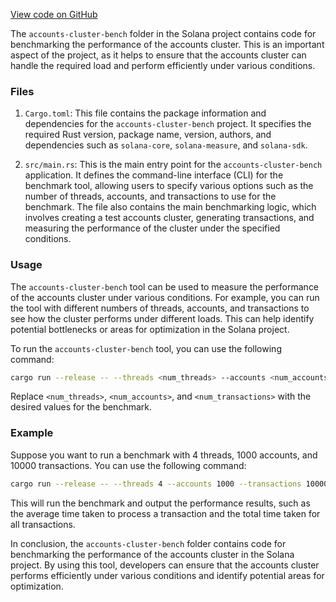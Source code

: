 [View code on GitHub](https://github.com/solana-labs/solana/tree/master/na/accounts-cluster-bench/src)

The `accounts-cluster-bench` folder in the Solana project contains code for benchmarking the performance of the accounts cluster. This is an important aspect of the project, as it helps to ensure that the accounts cluster can handle the required load and perform efficiently under various conditions.

### Files

1. `Cargo.toml`: This file contains the package information and dependencies for the `accounts-cluster-bench` project. It specifies the required Rust version, package name, version, authors, and dependencies such as `solana-core`, `solana-measure`, and `solana-sdk`.

2. `src/main.rs`: This is the main entry point for the `accounts-cluster-bench` application. It defines the command-line interface (CLI) for the benchmark tool, allowing users to specify various options such as the number of threads, accounts, and transactions to use for the benchmark. The file also contains the main benchmarking logic, which involves creating a test accounts cluster, generating transactions, and measuring the performance of the cluster under the specified conditions.

### Usage

The `accounts-cluster-bench` tool can be used to measure the performance of the accounts cluster under various conditions. For example, you can run the tool with different numbers of threads, accounts, and transactions to see how the cluster performs under different loads. This can help identify potential bottlenecks or areas for optimization in the Solana project.

To run the `accounts-cluster-bench` tool, you can use the following command:

```sh
cargo run --release -- --threads <num_threads> --accounts <num_accounts> --transactions <num_transactions>
```

Replace `<num_threads>`, `<num_accounts>`, and `<num_transactions>` with the desired values for the benchmark.

### Example

Suppose you want to run a benchmark with 4 threads, 1000 accounts, and 10000 transactions. You can use the following command:

```sh
cargo run --release -- --threads 4 --accounts 1000 --transactions 10000
```

This will run the benchmark and output the performance results, such as the average time taken to process a transaction and the total time taken for all transactions.

In conclusion, the `accounts-cluster-bench` folder contains code for benchmarking the performance of the accounts cluster in the Solana project. By using this tool, developers can ensure that the accounts cluster performs efficiently under various conditions and identify potential areas for optimization.
